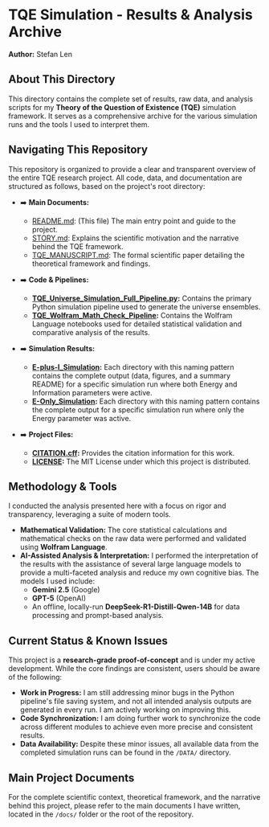 # TQE Simulation - Results & Analysis Archive

**Author:** Stefan Len

## About This Directory

This directory contains the complete set of results, raw data, and analysis scripts for my **Theory of the Question of Existence (TQE)** simulation framework. It serves as a comprehensive archive for the various simulation runs and the tools I used to interpret them.

## Navigating This Repository

This repository is organized to provide a clear and transparent overview of the entire TQE research project. All code, data, and documentation are structured as follows, based on the project's root directory:

* ➡️ **Main Documents:**
    * [README.md](./TQE_simulation/README.md): (This file) The main entry point and guide to the project.
    * [STORY.md](./TQE_simulation/STORY.md): Explains the scientific motivation and the narrative behind the TQE framework.
    * [TQE_MANUSCRIPT.md](./TQE_simulation/TQE_MANUSCRIPT.md): The formal scientific paper detailing the theoretical framework and findings.

* ➡️ **Code & Pipelines:**
    * **[TQE_Universe_Simulation_Full_Pipeline.py](./TQE_Universe_Simulation_Full_Pipeline/TQE_Universe_Simulation_Full_Pipeline.py):** Contains the primary Python simulation pipeline used to generate the universe ensembles.
    * **[TQE_Wolfram_Math_Check_Pipeline](./TQE_Wolfram_Math_Check_Pipeline):** Contains the Wolfram Language notebooks used for detailed statistical validation and comparative analysis of the results.

* ➡️ **Simulation Results:**
    * **[E-plus-I_Simulation](./E-plus-I_Simulation):** Each directory with this naming pattern contains the complete output (data, figures, and a summary README) for a specific simulation run where both Energy and Information parameters were active.
    * **[E-Only_Simulation](./RESULTS/E-plus-I_Simulation):** Each directory with this naming pattern contains the complete output for a specific simulation run where only the Energy parameter was active.

* ➡️ **Project Files:**
    * **[CITATION.cff](./CITATION.cff):** Provides the citation information for this work.
    * **[LICENSE](./LICENSE):** The MIT License under which this project is distributed.

## Methodology & Tools

I conducted the analysis presented here with a focus on rigor and transparency, leveraging a suite of modern tools.

* **Mathematical Validation:** The core statistical calculations and mathematical checks on the raw data were performed and validated using **Wolfram Language**.
* **AI-Assisted Analysis & Interpretation:** I performed the interpretation of the results with the assistance of several large language models to provide a multi-faceted analysis and reduce my own cognitive bias. The models I used include:
    * **Gemini 2.5** (Google)
    * **GPT-5** (OpenAI)
    * An offline, locally-run **DeepSeek-R1-Distill-Qwen-14B** for data processing and prompt-based analysis.

## Current Status & Known Issues

This project is a **research-grade proof-of-concept** and is under my active development. While the core findings are consistent, users should be aware of the following:

* **Work in Progress:** I am still addressing minor bugs in the Python pipeline's file saving system, and not all intended analysis outputs are generated in every run. I am actively working on improving this.
* **Code Synchronization:** I am doing further work to synchronize the code across different modules to achieve even more precise and consistent results.
* **Data Availability:** Despite these minor issues, all available data from the completed simulation runs can be found in the `/DATA/` directory.

## Main Project Documents

For the complete scientific context, theoretical framework, and the narrative behind this project, please refer to the main documents I have written, located in the `/docs/` folder or the root of the repository.
